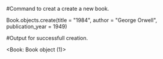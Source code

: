 #Command to creat a create a new book.

Book.objects.create(title = "1984", author = "George Orwell", publication_year = 1949)

#Output for successfull creation.

<Book: Book object (1)>